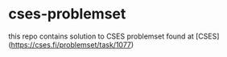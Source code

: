 # cses-problemset
this repo contains solution to CSES problemset found at [CSES] (https://cses.fi/problemset/task/1077)
